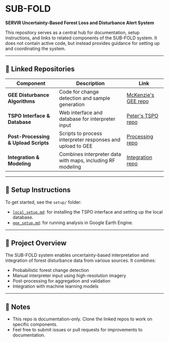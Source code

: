 # SUB-FOLD
**SERVIR Uncertainty-Based Forest Loss and Disturbance Alert System**

This repository serves as a central hub for documentation, setup instructions, and links to related components of the SUB-FOLD system. It does not contain active code, but instead provides guidance for setting up and coordinating the system.

---

## 🔗 Linked Repositories

| Component | Description | Link |
|----------|-------------|------|
| **GEE Disturbance Algorithms** | Code for change detection and sample generation | [McKenzie's GEE repo](https://github.com/eMapR/forestChangeEnsemble) |
| **TSPO Interface & Database** | Web interface and database for interpreter input | [Peter's TSPO repo](https://github.com/eMapR/TSPO) |
| **Post-Processing & Upload Scripts** | Scripts to process interpreter responses and upload to GEE | [Processing repo](https://github.com/eMapR/post-processing) |
| **Integration & Modeling** | Combines interpreter data with maps, including RF modeling | [Integration repo](https://github.com/eMapR/integration) |

---

## 📂 Setup Instructions

To get started, see the `setup/` folder:

- [`local_setup.md`](https://github.com/eMapR/TSPO): for installing the TSPO interface and setting up the local database.
- [`gee_setup.md`](setup/gee_setup.md): for running analysis in Google Earth Engine.

---

## 🧭 Project Overview

The SUB-FOLD system enables uncertainty-based interpretation and integration of forest disturbance data from various sources. It combines:

- Probabilistic forest change detection
- Manual interpreter input using high-resolution imagery
- Post-processing for aggregation and validation
- Integration with machine learning models

---

## 📌 Notes

- This repo is documentation-only. Clone the linked repos to work on specific components.
- Feel free to submit issues or pull requests for improvements to documentation.
